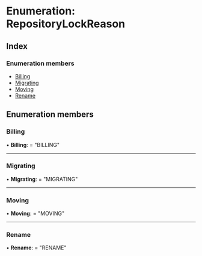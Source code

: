 
# Enumeration: RepositoryLockReason

## Index

### Enumeration members

* [Billing](repositorylockreason.md#billing)
* [Migrating](repositorylockreason.md#migrating)
* [Moving](repositorylockreason.md#moving)
* [Rename](repositorylockreason.md#rename)

## Enumeration members

###  Billing

• **Billing**: = "BILLING"

___

###  Migrating

• **Migrating**: = "MIGRATING"

___

###  Moving

• **Moving**: = "MOVING"

___

###  Rename

• **Rename**: = "RENAME"
